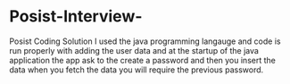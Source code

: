 # Posist-Interview-
Posist Coding Solution
I used the java programming langauge and code is run properly with adding the user data and at the startup of the java application the app ask to the create a password and then you insert the data when you fetch the data you will require the previous password. 
